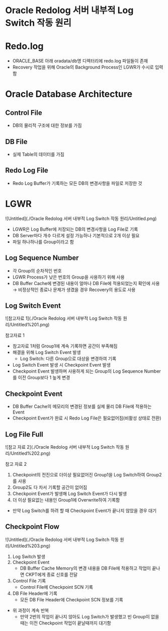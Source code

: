 # Oracle Redolog 서버 내부적 Log Switch 작동 원리

# Redo.log

- ORACLE_BASE 아래 oradata/db명 디렉터리에 redo.log 파일들이 존재
- Recovery 작업을 위해 Oracle의 Background Process인 LGWR가 수시로 입력함

# Oracle Database Architecture

## Control File

- DB의 물리적 구조에 대한 정보를 가짐

## DB File

- 실제 Table의 데이터를 가짐

## Redo Log File

- Redo Log Buffer가 기록하는 모든 DB의 변경사항을 파일로 저장한 것

# LGWR

![Untitled](./Oracle Redolog 서버 내부적 Log Switch 작동 원리/Untitled.png)

- LGWR은 Log Buffer에 저장되는 DB의 변경사항을 Log File로 기록
- DB Server마다 개수 다르게 설정 가능하나 기본적으로 2개 이상 필요
- 파일 하나하나를 Group이라고 함

## Log Sequence Number

- 각 Group의 순차적인 번호
- LGWR Process가 낮은 번호의 Group을 사용하기 위해 사용
- DB Buffer Cache에 변경된 내용이 얼마나 DB File에 적용되었는지 확인에 사용
→ 비정상적인 종료나 문제가 생겼을 경우 Recovery의 용도로 사용

## Log Switch Event

![참고자료 1](./Oracle Redolog 서버 내부적 Log Switch 작동 원리/Untitled%201.png)

참고자료 1

- 참고자료 1처럼 Group1에 계속 기록하면 공간이 부족해짐
- 해결을 위해 Log Switch Event 발생
    - Log Switch: 다른 Group으로 대상을 변경하여 기록
- Log Switch Event 발생 시 Checkpoint Event 발생
- Checkpoint Event 발생하며 사용하게 되는 Group의 Log Sequence Number를 이전 Group보다 1 높게 변경

## Checkpoint Event

- DB Buffer Cache의 메모리의 변경된 정보를 실제 물리 DB File에 적용하는 Event
- Checkpoint Event가 완료 시 Redo Log File은 필요없어짐(비활성 상태로 전환)

## Log File Full

![참고 자료 2](./Oracle Redolog 서버 내부적 Log Switch 작동 원리/Untitled%202.png)

참고 자료 2

1. Checkpoint의 전진으로 더이상 필요없어진 Group1을 Log Switch하여 Group2를 사용
2. Group2도 다 차서 기록할 공간이 없어짐
3. Checkpoint Event가 발생해 Log Switch Event가 다시 발생
4. 더 이상 필요없는 내용인 Group1에 Overwrite하여 기록함
- 만약 Log Switch를 하려 할 때 Checkpoint Event가 끝나지 않았을 경우 대기

## Checkpoint Flow

![Untitled](./Oracle Redolog 서버 내부적 Log Switch 작동 원리/Untitled%203.png)

1. Log Switch 발생
2. Checkpoint Event
    - DB Buffer Cache Memory의 변경 내용을 DB File에 적용하고 작업이 끝나면 CKPT에게 종료 신호를 전달
3. Control File 기록
    - Control File에  Checkpoint SCN 기록
4. DB File Header에 기록
    - 모든 DB File Header에 Checkpoint SCN 정보를 기록
- 위 과정이 계속 반복
    - 만약 2번의 작업이 끝나지 않아도 Log Switch가 발생했고 빈 Group이 없을 때는 이전 Checkpoint 작업이 끝날때까지 대기함